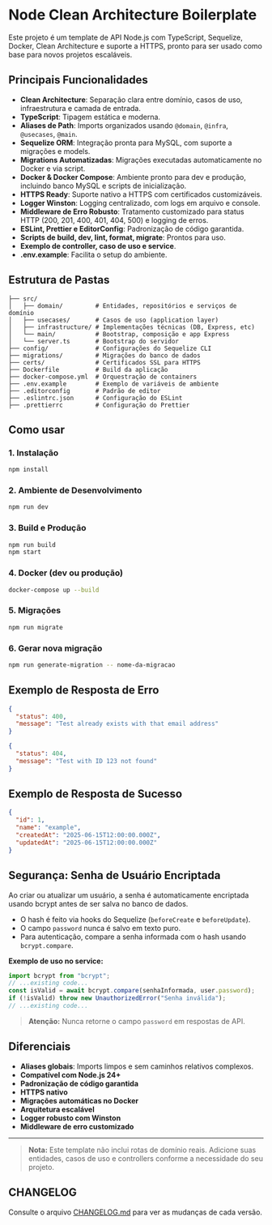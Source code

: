 # Node Clean Architecture Boilerplate

Este projeto é um template de API Node.js com TypeScript, Sequelize, Docker, Clean Architecture e suporte a HTTPS, pronto para ser usado como base para novos projetos escaláveis.

## Principais Funcionalidades

- **Clean Architecture**: Separação clara entre domínio, casos de uso, infraestrutura e camada de entrada.
- **TypeScript**: Tipagem estática e moderna.
- **Aliases de Path**: Imports organizados usando `@domain`, `@infra`, `@usecases`, `@main`.
- **Sequelize ORM**: Integração pronta para MySQL, com suporte a migrações e models.
- **Migrations Automatizadas**: Migrações executadas automaticamente no Docker e via script.
- **Docker & Docker Compose**: Ambiente pronto para dev e produção, incluindo banco MySQL e scripts de inicialização.
- **HTTPS Ready**: Suporte nativo a HTTPS com certificados customizáveis.
- **Logger Winston**: Logging centralizado, com logs em arquivo e console.
- **Middleware de Erro Robusto**: Tratamento customizado para status HTTP (200, 201, 400, 401, 404, 500) e logging de erros.
- **ESLint, Prettier e EditorConfig**: Padronização de código garantida.
- **Scripts de build, dev, lint, format, migrate**: Prontos para uso.
- **Exemplo de controller, caso de uso e service**.
- **.env.example**: Facilita o setup do ambiente.

## Estrutura de Pastas

```
├── src/
│   ├── domain/         # Entidades, repositórios e serviços de domínio
│   ├── usecases/       # Casos de uso (application layer)
│   ├── infrastructure/ # Implementações técnicas (DB, Express, etc)
│   └── main/           # Bootstrap, composição e app Express
│   └── server.ts       # Bootstrap do servidor
├── config/             # Configurações do Sequelize CLI
├── migrations/         # Migrações do banco de dados
├── certs/              # Certificados SSL para HTTPS
├── Dockerfile          # Build da aplicação
├── docker-compose.yml  # Orquestração de containers
├── .env.example        # Exemplo de variáveis de ambiente
├── .editorconfig       # Padrão de editor
├── .eslintrc.json      # Configuração do ESLint
├── .prettierrc         # Configuração do Prettier
```

## Como usar

### 1. Instalação

```sh
npm install
```

### 2. Ambiente de Desenvolvimento

```sh
npm run dev
```

### 3. Build e Produção

```sh
npm run build
npm start
```

### 4. Docker (dev ou produção)

```sh
docker-compose up --build
```

### 5. Migrações

```sh
npm run migrate
```

### 6. Gerar nova migração

```sh
npm run generate-migration -- nome-da-migracao
```

## Exemplo de Resposta de Erro

```json
{
  "status": 400,
  "message": "Test already exists with that email address"
}
```

```json
{
  "status": 404,
  "message": "Test with ID 123 not found"
}
```

## Exemplo de Resposta de Sucesso

```json
{
  "id": 1,
  "name": "example",
  "createdAt": "2025-06-15T12:00:00.000Z",
  "updatedAt": "2025-06-15T12:00:00.000Z"
}
```

## Segurança: Senha de Usuário Encriptada

Ao criar ou atualizar um usuário, a senha é automaticamente encriptada usando bcrypt antes de ser salva no banco de dados.

- O hash é feito via hooks do Sequelize (`beforeCreate` e `beforeUpdate`).
- O campo `password` nunca é salvo em texto puro.
- Para autenticação, compare a senha informada com o hash usando `bcrypt.compare`.

**Exemplo de uso no service:**

```typescript
import bcrypt from "bcrypt";
// ...existing code...
const isValid = await bcrypt.compare(senhaInformada, user.password);
if (!isValid) throw new UnauthorizedError("Senha inválida");
// ...existing code...
```

> **Atenção:** Nunca retorne o campo `password` em respostas de API.

## Diferenciais

- **Aliases globais**: Imports limpos e sem caminhos relativos complexos.
- **Compatível com Node.js 24+**
- **Padronização de código garantida**
- **HTTPS nativo**
- **Migrações automáticas no Docker**
- **Arquitetura escalável**
- **Logger robusto com Winston**
- **Middleware de erro customizado**

---

> **Nota:** Este template não inclui rotas de domínio reais. Adicione suas entidades, casos de uso e controllers conforme a necessidade do seu projeto.

## CHANGELOG

Consulte o arquivo [CHANGELOG.md](./CHANGELOG.md) para ver as mudanças de cada versão.
